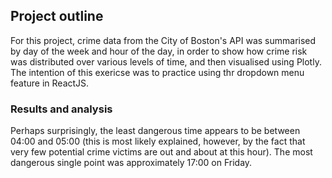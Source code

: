 ## Project outline
For this project, crime data from the City of Boston's API was summarised by day of the week and hour of the day, in order to show how crime risk was distributed over various levels of time, and then visualised using Plotly. The intention of this exericse was to practice using thr dropdown menu feature in ReactJS.

### Results and analysis 
Perhaps surprisingly, the least dangerous time appears to be between 04:00 and 05:00 (this is most likely explained, however, by the fact that very few potential crime victims are out and about at this hour). The most dangerous single point was approximately 17:00 on Friday.